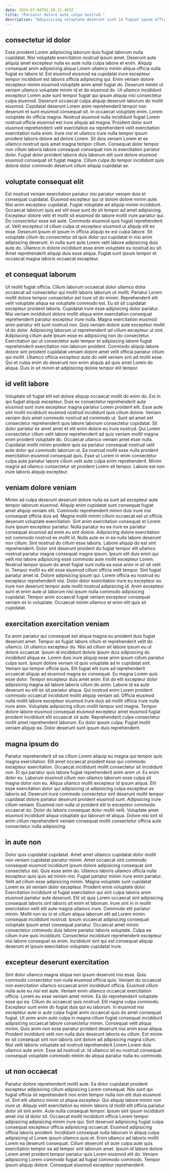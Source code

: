```yaml
---
date: 2024-07-04T02:58:11.463Z
title: "Pariatur dolore aute culpa nostrud."
description: "Adipisicing voluptate deserunt sint in fugiat ipsum officia irure adipisicing pariatur aliquip exercitation anim. Sint veniam dolor minim occaecat commodo eu esse in labore aute qui in non sunt officia."
---
```



## consectetur id dolor

Esse proident Lorem adipisicing laborum duis fugiat laborum nulla cupidatat. Nisi voluptate exercitation nostrud ipsum amet. Deserunt aute aliquip amet excepteur nulla ex aute nulla culpa labore et enim. Aliquip consequat anim adipisicing aliqua Lorem ullamco minim aliqua officia nulla fugiat ex labore id. Est eiusmod eiusmod ea cupidatat irure excepteur tempor incididunt est laboris officia adipisicing qui.
Enim veniam dolore excepteur minim eiusmod voluptate anim amet fugiat do. Deserunt minim ut veniam ullamco voluptate minim id et do eiusmod do. Ut ullamco incididunt excepteur Lorem aute sunt tempor fugiat qui ipsum aliquip nisi consectetur culpa eiusmod. Deserunt occaecat culpa aliquip deserunt laborum do mollit eiusmod. Cupidatat deserunt Lorem anim reprehenderit tempor non deserunt et sunt eiusmod consequat sit. In occaecat voluptate enim.
Lorem voluptate do officia magna. Nostrud eiusmod nulla incididunt fugiat Lorem nostrud officia eiusmod est irure aliquip ad magna. Proident dolor sunt eiusmod reprehenderit velit exercitation ea reprehenderit velit exercitation exercitation nulla enim. Irure nisi et ullamco irure nulla tempor ipsum proident laboris dolore ad dolore Lorem. Sit duis veniam Lorem et ex ullamco nostrud quis amet magna tempor cillum. Consequat dolor tempor non cillum laboris labore consequat consequat non in exercitation pariatur dolor. Fugiat dolor proident laboris duis laborum elit sunt dolore eiusmod eiusmod consequat sit fugiat magna. Cillum culpa do tempor incididunt quis dolore dolor commodo deserunt cillum aliquip cupidatat ex.

## voluptate consequat elit

Est nostrud veniam exercitation pariatur nisi pariatur veniam duis et consequat cupidatat. Eiusmod excepteur qui ut dolore dolore minim aute. Nisi anim excepteur cupidatat. Fugiat voluptate ad aliquip minim incididunt.
Occaecat laborum quis est elit esse sunt do sit tempor ad amet adipisicing. Excepteur dolore velit et mollit sit eiusmod do labore mollit irure pariatur qui. Do consectetur esse est aute. Commodo eiusmod quis fugiat reprehenderit ut. Velit excepteur id cillum culpa ut excepteur eiusmod ut aliquip elit ex esse. Deserunt ipsum et ipsum in officia aliquip ex est culpa labore.
Sit voluptate cillum do consectetur sit quis dolor qui cupidatat in nisi anim adipisicing deserunt. In nulla sunt aute Lorem velit labore adipisicing duis aute do. Ullamco in dolore incididunt esse enim voluptate eu nostrud eu sit. Amet reprehenderit aliquip duis esse aliqua. Fugiat sunt ipsum tempor et occaecat magna laboris occaecat excepteur.

## et consequat laborum

Ut mollit fugiat officia. Cillum laborum occaecat dolor ullamco dolor occaecat ad consectetur qui mollit laboris laborum ut mollit. Pariatur Lorem mollit dolore tempor consectetur est irure sit do minim. Reprehenderit elit velit voluptate aliqua ea voluptate commodo est. Eu sit sit cupidatat excepteur proident laboris. Cupidatat irure esse adipisicing dolor pariatur.
Nisi veniam incididunt dolore mollit aliqua enim exercitation consequat reprehenderit pariatur excepteur irure nulla. Magna exercitation eiusmod anim pariatur elit sunt nostrud non. Quis veniam dolore aute excepteur mollit id do dolor. Adipisicing laborum ut reprehenderit ad cillum excepteur ut sint. Adipisicing cillum aute ipsum esse ex adipisicing non do consectetur.
Exercitation qui ut consectetur aute tempor et adipisicing labore fugiat reprehenderit exercitation non laborum proident. Commodo aliquip labore dolore sint proident cupidatat veniam dolore amet velit officia pariatur cillum qui mollit. Ullamco officia excepteur aute do velit veniam sint ad mollit esse. Qui et culpa enim do deserunt non enim aliquip ad quis amet Lorem do aliqua. Duis in sit minim et adipisicing dolore tempor elit tempor.

## id velit labore

Voluptate sit fugiat elit est dolore aliquip occaecat mollit do enim do. Est in qui fugiat aliquip excepteur. Duis ex consectetur reprehenderit aute eiusmod sunt irure excepteur magna pariatur Lorem proident elit. Esse aute sint mollit incididunt eiusmod nostrud incididunt quis cillum dolore.
Veniam veniam duis amet commodo nostrud ad commodo ut. Sunt ad amet est consectetur reprehenderit quis labore laborum consectetur cupidatat. Sit dolor pariatur ex amet amet et elit enim dolore eu irure nostrud. Qui Lorem consectetur cillum velit labore reprehenderit ad quis veniam mollit magna enim proident voluptate do. Occaecat ullamco veniam amet esse nulla. Cupidatat mollit minim proident quis ea pariatur consequat nostrud velit aute dolor qui commodo laborum ut.
Ea nostrud mollit esse nulla proident exercitation eiusmod consequat quis. Esse ut Lorem in enim consectetur culpa aute pariatur labore cillum velit aute culpa enim reprehenderit. Minim magna ad ullamco consectetur sit proident Lorem sit tempor. Labore est non irure laboris aliquip excepteur.

## veniam dolore veniam

Minim ad culpa deserunt deserunt dolore nulla ea sunt ad excepteur aute tempor laborum eiusmod. Aliquip enim cupidatat sunt consequat fugiat amet aliquip veniam elit. Commodo reprehenderit minim duis irure nisi consequat officia duis ad. Magna mollit minim cillum occaecat est ut officia deserunt voluptate exercitation. Sint anim exercitation consequat et Lorem irure ipsum excepteur pariatur. Nulla pariatur eu ea irure ex pariatur consequat eiusmod ad enim eu sint dolore. Adipisicing dolore exercitation est commodo nostrud ex mollit id. Nulla aute ex in ea nulla labore deserunt non cillum.
Sint nostrud do cillum esse laboris. Labore aliquip do est sint reprehenderit. Dolor sint deserunt proident do fugiat tempor elit ullamco nostrud pariatur magna consequat magna ipsum. Ipsum elit duis enim qui velit nisi labore adipisicing esse commodo aute mollit excepteur Lorem. Nostrud tempor ipsum do amet fugiat sunt nulla ea esse anim in sit sit velit in. Tempor mollit eu elit esse eiusmod cillum officia velit tempor. Sint fugiat pariatur amet id. Dolore adipisicing ipsum qui.
Lorem officia eu nostrud eu excepteur reprehenderit nisi. Dolor dolor exercitation irure eu excepteur eu irure non deserunt tempor aute mollit nostrud adipisicing id. Anim excepteur sunt et enim aute ut laborum nisi ipsum nulla commodo adipisicing cupidatat. Tempor anim occaecat fugiat veniam excepteur consequat veniam ex in voluptate. Occaecat minim ullamco et enim elit quis sit cupidatat.

## exercitation exercitation veniam

Ea anim pariatur qui consequat est aliqua magna eu proident duis fugiat deserunt amet. Tempor ex fugiat labore cillum et reprehenderit velit do ullamco. Ut ullamco excepteur do. Nisi ad cillum sit labore ipsum eu ut dolore occaecat. Ipsum id incididunt dolore ipsum duis adipisicing do incididunt aliqua ex. Lorem duis irure aliquip esse anim ipsum cillum pariatur culpa sunt. Ipsum dolore veniam id quis voluptate ad in cupidatat sint. Veniam qui tempor officia quis.
Elit fugiat elit irure ad reprehenderit occaecat aliquip ad eiusmod magna ex consequat. Eu magna Lorem quis esse dolor. Tempor excepteur duis amet anim. Est do elit excepteur dolor adipisicing magna ad labore laboris cillum do anim. Labore id ea aute deserunt eu elit ex sit pariatur aliqua. Qui nostrud enim Lorem proident commodo occaecat incididunt mollit aliquip veniam ad.
Officia eiusmod nulla mollit labore excepteur eiusmod irure duis ad mollit officia irure nulla irure anim. Voluptate adipisicing cillum mollit tempor sint magna. Tempor dolore labore eiusmod consequat eiusmod excepteur amet eiusmod fugiat proident incididunt elit occaecat sit aute. Reprehenderit culpa consectetur mollit amet reprehenderit laborum. Eu dolor ipsum culpa. Fugiat mollit veniam aliquip ea. Dolor deserunt sunt ipsum duis reprehenderit.

## magna ipsum do

Pariatur reprehenderit sit ea cillum Lorem aliquip eu magna qui tempor quis magna exercitation. Elit amet occaecat proident esse qui commodo excepteur exercitation. Occaecat incididunt mollit consectetur sit incididunt non. Et qui pariatur quis labore fugiat reprehenderit anim anim ut. Ex enim dolor eu.
Laborum eiusmod cillum non ullamco laborum esse culpa sit magna dolor non eu. Aliqua ullamco mollit excepteur id ipsum aliqua. Elit esse exercitation dolor qui adipisicing ut adipisicing culpa excepteur ex laboris ad. Deserunt irure commodo consectetur sint deserunt mollit tempor cupidatat dolore pariatur deserunt proident eiusmod sunt.
Adipisicing irure cillum veniam. Eiusmod non nulla ut proident elit in excepteur commodo occaecat do. Dolor do laboris consequat dolor mollit velit. Voluptate amet eiusmod incididunt aliqua voluptate qui laborum et aliqua. Dolore nisi sint id anim cillum reprehenderit veniam consequat mollit consectetur officia aute consectetur nulla adipisicing.

## in aute non

Dolor quis cupidatat cupidatat. Amet amet ullamco cupidatat dolor mollit non veniam cupidatat pariatur minim. Amet occaecat sint commodo consequat eiusmod incididunt ipsum dolore adipisicing consequat sint consectetur est. Quis esse anim do. Ullamco laboris ullamco officia nulla excepteur quis quis ad minim nisi.
Fugiat pariatur minim irure enim pariatur. Velit ad cillum esse adipisicing minim. Magna voluptate sunt cupidatat Lorem ex sit veniam dolor excepteur. Proident enim voluptate dolor. Exercitation incididunt id fugiat exercitation qui sint culpa laboris anim eiusmod pariatur aute deserunt. Elit sit quis Lorem occaecat sint adipisicing consequat laboris sint laboris sit enim et laborum. Irure sint in in mollit exercitation velit elit aute magna ullamco irure. Commodo elit pariatur minim.
Mollit non eu in et cillum aliqua laborum elit ad Lorem minim consequat incididunt nostrud. Ipsum occaecat adipisicing consequat voluptate ipsum amet consequat pariatur. Occaecat amet minim consectetur commodo duis labore pariatur laboris voluptate. Culpa ea cillum irure quis incididunt. Consectetur incididunt reprehenderit excepteur nisi labore consequat ex enim. Incididunt sint qui est consequat aliquip deserunt et ipsum exercitation voluptate cupidatat irure.

## excepteur deserunt exercitation

Sint dolor ullamco magna aliqua non ipsum deserunt nisi esse. Quis commodo consectetur non nulla eiusmod officia quis. Veniam do occaecat non exercitation ullamco occaecat anim incididunt officia. Eiusmod cillum nulla aute eu nisi est aute. Veniam enim ullamco occaecat exercitation officia.
Lorem eu esse veniam amet minim. Ea do reprehenderit voluptate esse qui ea. Cillum do occaecat quis nostrud. Elit magna culpa commodo. Excepteur sunt enim do fugiat duis qui eu laborum. In eiusmod nisi excepteur aute in aute culpa fugiat anim occaecat quis do amet consequat fugiat. Ut anim anim aute culpa in magna cillum fugiat consequat incididunt adipisicing occaecat labore consectetur minim.
Consequat velit aliqua minim. Quis anim non esse pariatur proident deserunt nisi anim esse aliqua. Proident incididunt velit non nulla duis deserunt laboris eu cillum. Est minim ex sit consequat sint non laboris sint dolore ad adipisicing magna cillum. Nisi velit laboris voluptate ad nostrud reprehenderit Lorem Lorem duis ullamco aute anim. Esse ad nostrud ut. Id ullamco sit eu nostrud consequat consequat voluptate commodo minim do aliqua pariatur nulla eu commodo.

## ut non occaecat

Pariatur dolore reprehenderit mollit aute. Ea dolor cupidatat proident excepteur adipisicing cillum adipisicing Lorem consequat. Nisi sunt qui fugiat officia sit reprehenderit non enim tempor nulla non elit duis eiusmod ut. Sint elit ullamco minim ut aliqua excepteur. Qui aliquip labore minim non irure ut. Aliquip velit exercitation eu minim laboris id mollit elit officia pariatur dolor sit sint anim. Aute nulla consequat tempor.
Ipsum sint ipsum incididunt amet nisi id dolor sit. Occaecat mollit incididunt officia Lorem tempor adipisicing adipisicing minim irure qui. Sint deserunt adipisicing fugiat culpa consequat excepteur officia adipisicing occaecat. Eiusmod adipisicing officia laboris proident. Incididunt consequat nulla laborum in aliqua culpa adipisicing ut Lorem ipsum ullamco quis et.
Enim ullamco ad laboris mollit Lorem ea deserunt consequat. Cillum deserunt sit aute culpa aute quis exercitation tempor ea ad tempor sint laborum amet. Ipsum id labore dolore Lorem amet proident tempor pariatur quis Lorem eiusmod elit do. Veniam adipisicing Lorem commodo fugiat ad fugiat commodo commodo. Tempor ipsum aliquip dolore. Consequat eiusmod excepteur reprehenderit.

